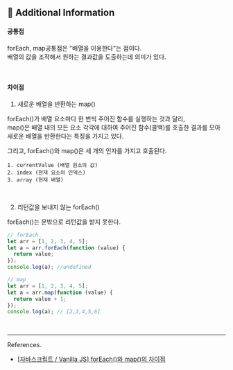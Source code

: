## 🧐 Additional Information

#### 공통점

forEach, map공통점은 "배열을 이용한다"는 점이다. <br />
배열의 값을 조작해서 원하는 결과값을 도출하는데 의미가 있다.

<br />

#### 차이점

1. 새로운 배열을 반환하는 map()

forEach()가 배열 요소마다 한 번씩 주어진 함수를 실행하는 것과 달리, <br />
map()은 배열 내의 모든 요소 각각에 대하여 주어진 함수(콜백)를 호출한 결과를 모아 새로운 배열을 반환한다는 특징을 가지고 있다.

그리고, forEach()와 map()은 세 개의 인자를 가지고 호출된다.

```
1. currentValue (배열 원소의 값)
2. index (현재 요소의 인덱스)
3. array (현재 배열)
```

<br />

2. 리턴값을 보내지 않는 forEach()

forEach()는 문밖으로 리턴값을 받지 못한다.

```js
// forEach
let arr = [1, 2, 3, 4, 5];
let a = arr.forEach(function (value) {
  return value;
});
console.log(a); //undefined
```

```js
// map
let arr = [1, 2, 3, 4, 5];
let a = arr.map(function (value) {
  return value + 1;
});
console.log(a); // [2,3,4,5,6]
```

<br />
<hr />

References.

- [[자바스크립트 / Vanilla JS] forEach()와 map()의 차이점](https://growing-jiwoo.tistory.com/73)
